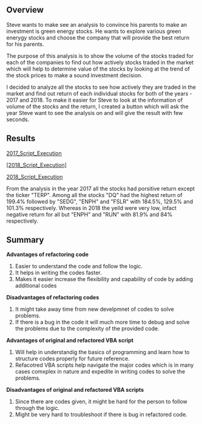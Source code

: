 ## Overview

Steve wants to make see an analysis to convince his parents to make an investment is green energy stocks. He wants to explore various green enerygy stocks and choose the company that will provide the best return for his parents.

The purpose of this analysis is to show the volume of the stocks traded for each of the companies to find out how actively stocks traded in the market which will help to determine value of the stocks by looking at the trend of the stock prices to make a sound investment decision.

I decided to analyze all the stocks to see how actively they are traded in the market and find out return of each individual stocks for both of the years - 2017 and 2018. To make it easier for Steve to look at the information of volume of the stocks and the return, I created a button which will ask the year Steve want to see the analysis on and will give the result with few seconds. 

## Results


[2017_Script_Execution](https://github.com/Subodh2044/stock-analysis/blob/master/Resources/VBA_Challenge_2017.png)

[[2018_Script_Execution]](https://github.com/Subodh2044/stock-analysis/blob/master/Resources/VBA_Challenge_2018.png)

[2018_Script_Execution](https://github.com/Subodh2044/stock-analysis/blob/master/Resources/Code.png)

From the analysis in the year 2017 all the stocks had porsitive return except the ticker "TERP". Among all the stocks "DQ" had the highest return of 199.4% followed by "SEDG", "ENPH" and "FSLR" with 184.5%, 129.5% and 101.3% respectively. Whereas in 2018 the yeild were very low, infact negative return for all but "ENPH" and "RUN" with 81.9% and 84% respectively.

## Summary

**Advantages of refactoring code**

1. Easier to understand the code and follow the logic.
2. It helps in writing the codes faster.
3. Makes it easier increase the flexibility and capability of code by adding additional codes

**Disadvantages of refactoring codes**

1. It might take away time from new develpmnet of codes to solve problems.
2. If there is a bug in the code it will much more time to debug and solve the problems due to the complexity of the provided code.

**Advantages of original and refactored VBA script**

1. Will help in understandig the basics of programming and learn how to structure codes properly for future reference.
2. Refacotred VBA scripts help navigate the major codes which is in many cases comxplex in nature and expedite in writing codes to solve the problems.

**Disadvantages of original and refactored VBA scripts**

1. Since there are codes given, it might be hard for the person to follow through the logic.
2. Might be very hard to troubleshoot if there is bug in refactored code.




